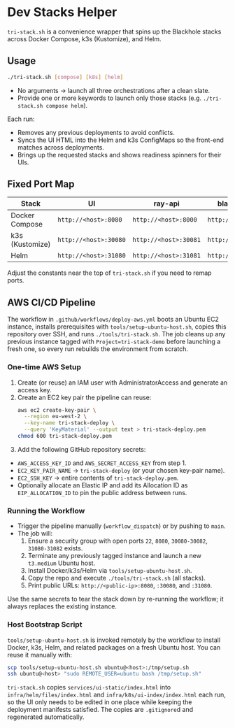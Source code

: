 # Dev Stacks Helper

`tri-stack.sh` is a convenience wrapper that spins up the Blackhole stacks across Docker Compose, k3s (Kustomize), and Helm.

## Usage

```bash
./tri-stack.sh [compose] [k8s] [helm]
```

- No arguments → launch all three orchestrations after a clean slate.
- Provide one or more keywords to launch only those stacks (e.g. `./tri-stack.sh compose helm`).

Each run:
- Removes any previous deployments to avoid conflicts.
- Syncs the UI HTML into the Helm and k3s ConfigMaps so the front-end matches across deployments.
- Brings up the requested stacks and shows readiness spinners for their UIs.

## Fixed Port Map

| Stack | UI | ray-api | blackhole-api |
|-------|----|---------|----------------|
| Docker Compose | `http://<host>:8080` | `http://<host>:8000` | `http://<host>:8001` |
| k3s (Kustomize) | `http://<host>:30080` | `http://<host>:30081` | `http://<host>:30082` |
| Helm | `http://<host>:31080` | `http://<host>:31081` | `http://<host>:31082` |

Adjust the constants near the top of `tri-stack.sh` if you need to remap ports.

## AWS CI/CD Pipeline

The workflow in `.github/workflows/deploy-aws.yml` boots an Ubuntu EC2 instance, installs prerequisites with `tools/setup-ubuntu-host.sh`, copies this repository over SSH, and runs `./tools/tri-stack.sh`. The job cleans up any previous instance tagged with `Project=tri-stack-demo` before launching a fresh one, so every run rebuilds the environment from scratch.

### One-time AWS Setup

1. Create (or reuse) an IAM user with AdministratorAccess and generate an access key.
2. Create an EC2 key pair the pipeline can reuse:
   ```bash
   aws ec2 create-key-pair \
     --region eu-west-2 \
     --key-name tri-stack-deploy \
     --query 'KeyMaterial' --output text > tri-stack-deploy.pem
   chmod 600 tri-stack-deploy.pem
   ```
3. Add the following GitHub repository secrets:
- `AWS_ACCESS_KEY_ID` and `AWS_SECRET_ACCESS_KEY` from step 1.
- `EC2_KEY_PAIR_NAME` → `tri-stack-deploy` (or your chosen key-pair name).
- `EC2_SSH_KEY` → entire contents of `tri-stack-deploy.pem`.
- Optionally allocate an Elastic IP and add its Allocation ID as `EIP_ALLOCATION_ID` to pin the public address between runs.

### Running the Workflow

- Trigger the pipeline manually (`workflow_dispatch`) or by pushing to `main`.
- The job will:
  1. Ensure a security group with open ports `22`, `8080`, `30080-30082`, `31080-31082` exists.
  2. Terminate any previously tagged instance and launch a new `t3.medium` Ubuntu host.
  3. Install Docker/k3s/Helm via `tools/setup-ubuntu-host.sh`.
  4. Copy the repo and execute `./tools/tri-stack.sh` (all stacks).
  5. Print public URLs: `http://<public-ip>:8080`, `:30080`, and `:31080`.

Use the same secrets to tear the stack down by re-running the workflow; it always replaces the existing instance.

### Host Bootstrap Script

`tools/setup-ubuntu-host.sh` is invoked remotely by the workflow to install Docker, k3s, Helm, and related packages on a fresh Ubuntu host. You can reuse it manually with:

```bash
scp tools/setup-ubuntu-host.sh ubuntu@<host>:/tmp/setup.sh
ssh ubuntu@<host> "sudo REMOTE_USER=ubuntu bash /tmp/setup.sh"
```

`tri-stack.sh` copies `services/ui-static/index.html` into `infra/helm/files/index.html` and `infra/k8s/ui-index/index.html` each run, so the UI only needs to be edited in one place while keeping the deployment manifests satisfied. The copies are `.gitignore`d and regenerated automatically.

